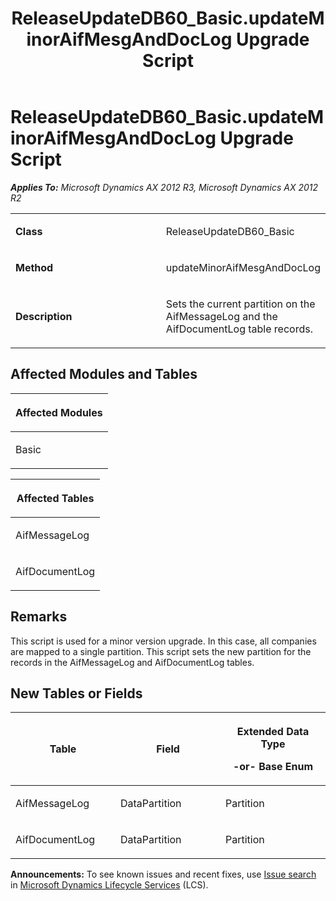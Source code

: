 ﻿---
title: ReleaseUpdateDB60_Basic.updateMinorAifMesgAndDocLog Upgrade Script
TOCTitle: ReleaseUpdateDB60_Basic.updateMinorAifMesgAndDocLog Upgrade Script
ms:assetid: a2bd2529-9c8b-3a81-e26b-003bb4a25b23
ms:mtpsurl: https://msdn.microsoft.com/en-us/library/JJ736752(v=AX.60)
ms:contentKeyID: 49710184
ms.date: 05/18/2015
mtps_version: v=AX.60
---

# ReleaseUpdateDB60\_Basic.updateMinorAifMesgAndDocLog Upgrade Script 


_**Applies To:** Microsoft Dynamics AX 2012 R3, Microsoft Dynamics AX 2012 R2_

<table>
<colgroup>
<col style="width: 50%" />
<col style="width: 50%" />
</colgroup>
<tbody>
<tr class="odd">
<td><p><strong>Class</strong></p></td>
<td><p>ReleaseUpdateDB60_Basic</p></td>
</tr>
<tr class="even">
<td><p><strong>Method</strong></p></td>
<td><p>updateMinorAifMesgAndDocLog</p></td>
</tr>
<tr class="odd">
<td><p><strong>Description</strong></p></td>
<td><p>Sets the current partition on the AifMessageLog and the AifDocumentLog table records.</p></td>
</tr>
</tbody>
</table>


## Affected Modules and Tables

<table>
<colgroup>
<col style="width: 100%" />
</colgroup>
<thead>
<tr class="header">
<th><p>Affected Modules</p></th>
</tr>
</thead>
<tbody>
<tr class="odd">
<td><p>Basic</p></td>
</tr>
</tbody>
</table>


<table>
<colgroup>
<col style="width: 100%" />
</colgroup>
<thead>
<tr class="header">
<th><p>Affected Tables</p></th>
</tr>
</thead>
<tbody>
<tr class="odd">
<td><p>AifMessageLog</p></td>
</tr>
<tr class="even">
<td><p>AifDocumentLog</p></td>
</tr>
</tbody>
</table>


## Remarks

This script is used for a minor version upgrade. In this case, all companies are mapped to a single partition. This script sets the new partition for the records in the AifMessageLog and AifDocumentLog tables.

## New Tables or Fields

<table>
<colgroup>
<col style="width: 33%" />
<col style="width: 33%" />
<col style="width: 33%" />
</colgroup>
<thead>
<tr class="header">
<th><p>Table</p></th>
<th><p>Field</p></th>
<th><p>Extended Data Type</p>
<p>-or- Base Enum</p></th>
</tr>
</thead>
<tbody>
<tr class="odd">
<td><p>AifMessageLog</p></td>
<td><p>DataPartition</p></td>
<td><p>Partition</p></td>
</tr>
<tr class="even">
<td><p>AifDocumentLog</p></td>
<td><p>DataPartition</p></td>
<td><p>Partition</p></td>
</tr>
</tbody>
</table>

  
**Announcements:** To see known issues and recent fixes, use [Issue search](http://go.microsoft.com/fwlink/?linkid=389258) in [Microsoft Dynamics Lifecycle Services](http://go.microsoft.com/fwlink/?linkid=306505) (LCS).

